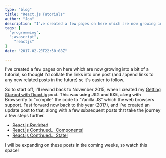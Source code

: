 ```yaml
---
type: "blog"
title: "React.js Tutorials"
author: "Jon"
description: "I've created a few pages on here which are now growing into a bit of a tutorial, so thought I'd collate the links into one post (and append links to any new related posts in the future) so it's easier to follow."
tags: [
  "programming",
  "javascript",
	"reactjs"
]
date: "2017-02-20T22:50:08Z"

---
```


I've created a few pages on here which are now growing into a bit of a tutorial, so thought I'd collate the links into one post (and append links to any new related posts in the future) so it's easier to follow.

So to start off, I'll rewind back to November 2015, when I created my [Getting Started with React.js](/blog/post/2015/getting-started-with-reactjs/) post. This was using JSX and ES5, along with Browserify to "compile" the code to "Vanilla JS" which the web browsers support. Fast forward now back to this year (2017), and I've created an update post to that, along with a few subsequent posts that take the journey a few steps further.

 * [React.js Revisited](/blog/post/2017/reactjsrevisited/)
 * [React.js Continued... Components!](/blog/post/2017/reactjscontinued/)
 * [React.js Continued... State!](/blog/post/2017/reactjsstate/)

I will be expanding on these posts in the coming weeks, so watch this space!
